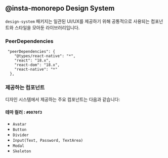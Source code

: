 ## @insta-monorepo Design System

`design-system` 패키지는 일관된 UI/UX를 제공하기 위해 공통적으로 사용되는 컴포넌트와 스타일을 모아둔 라이브러리입니다.

### PeerDependencies

```
 "peerDependencies": {
    "@types/react-native": "*",
    "react": "18.x",
    "react-dom": "18.x",
    "react-native": "*"
  },
```

### 제공하는 컴포넌트

디자인 시스템에서 제공하는 주요 컴포넌트는 다음과 같습니다:

#### 테마 컬러 : `#0070f3`

- `Avatar`
- `Button`
- `Divider`
- `Input(Text, Password, TextArea)`
- `Modal`
- `Skeleton`
